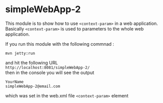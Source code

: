 simpleWebApp-2
======

This module is to show how to use `<context-param>` in a web application.
Basically `<context-param>` is used to parameters to the whole web application.

If you run this module with the following commnad : 

```mvn jetty:run```

and hit the following URL<br/>
`http://localhost:8081/simpleWebApp-2/` <br/>
then in the console you will see the output

```
YourName
simpleWebApp-2@email.com
```

which was set in the web.xml file `<context-param>` element
